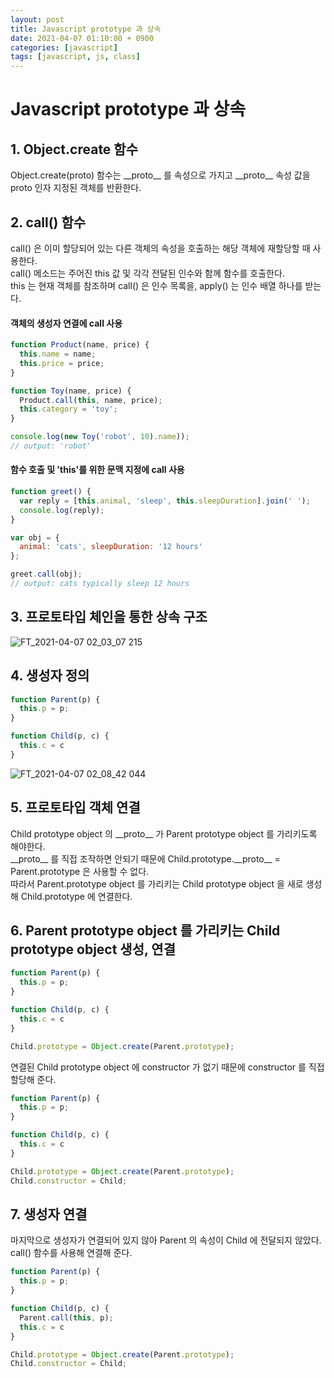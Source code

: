 ```yaml
---
layout: post
title: Javascript prototype 과 상속
date: 2021-04-07 01:10:00 + 0900
categories: [javascript]
tags: [javascript, js, class]
---
```


#  Javascript prototype 과 상속

## 1. Object.create 함수
  Object.create(proto) 함수는 \_\_proto__ 를 속성으로 가지고 \_\_proto__ 속성 값을 proto 인자 지정된 객체를 반환한다.
  
## 2. call() 함수
  call() 은 이미 할당되어 있는 다른 객체의 속성을 호출하는 해당 객체에 재할당할 때 사용한다.  
  call() 메소드는 주어진 this 값 및 각각 전달된 인수와 함께 함수를 호출한다.   
  this 는 현재 객체를 참조하며 call() 은 인수 목록을, apply() 는 인수 배열 하나를 받는다.   
  
#### 객체의 생성자 연결에 call 사용
  ```javascript
  function Product(name, price) {
    this.name = name;
    this.price = price;
  }
  
  function Toy(name, price) {
    Product.call(this, name, price);
    this.category = 'toy';
  }
  
  console.log(new Toy('robot', 10).name));
  // output: 'robot'
  ```
  
#### 함수 호출 및 'this'를 위한 문맥 지정에 call 사용
  ```javascript
  function greet() {
    var reply = [this.animal, 'sleep', this.sleepDuration].join(' ');
    console.log(reply);
  }
  
  var obj = {
    animal: 'cats', sleepDuration: '12 hours'
  };
  
  greet.call(obj);
  // output: cats typically sleep 12 hours
  ```
  
## 3. 프로토타입 체인을 통한 상속 구조
![FT_2021-04-07 02_03_07 215](https://user-images.githubusercontent.com/13375810/113752739-466e3800-9748-11eb-8555-b89f45382398.png)
  
## 4. 생성자 정의
```javascript
function Parent(p) {
  this.p = p;
}

function Child(p, c) {
  this.c = c
}
```
![FT_2021-04-07 02_08_42 044](https://user-images.githubusercontent.com/13375810/113752792-5554ea80-9748-11eb-90dc-7796495ad583.png)


## 5. 프로토타입 객체 연결
  Child prototype object 의 \_\_proto__ 가 Parent prototype object 를 가리키도록 해야한다.   
  \_\_proto__ 를 직접 조작하면 안되기 때문에 Child.prototype.\_\_proto__ = Parent.prototype 은 사용할 수 없다.   
  따라서 Parent.prototype object 를 가리키는 Child prototype object 을 새로 생성해 Child.prototype 에 연결한다.
  
## 6. Parent prototype object 를 가리키는 Child prototype object 생성, 연결
  ```javascript
  function Parent(p) {
    this.p = p;
  }

  function Child(p, c) {
    this.c = c
  }
  
  Child.prototype = Object.create(Parent.prototype);
  ```
  연결된 Child prototype object 에 constructor 가 없기 때문에 constructor 를 직접 할당해 준다.
  ```javascript
  function Parent(p) {
    this.p = p;
  }

  function Child(p, c) {
    this.c = c
  }
  
  Child.prototype = Object.create(Parent.prototype);
  Child.constructor = Child;
  ```
  
## 7. 생성자 연결
마지막으로 생성자가 연결되어 있지 않아 Parent 의 속성이 Child 에 전달되지 않았다. call() 함수를 사용해 연결해 준다.
  ```javascript
  function Parent(p) {
    this.p = p;
  }

  function Child(p, c) {
    Parent.call(this, p);
    this.c = c
  }
  
  Child.prototype = Object.create(Parent.prototype);
  Child.constructor = Child;
  ```
